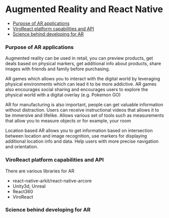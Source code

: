 # Augmented Reality and React Native

- [Purpose of AR applications](#purpose-of-ar-applications)
- [ViroReact platform capabilities and API](#viroreact-platform-capabilities-and-api)
- [Science behind developing for AR](#science-behind-developing-for-ar)

### Purpose of AR applications

Augmented reality can be used in retail, you can preview products, get deals based on physical markers, get additional info about products, share images with friends and family before purchasing.

AR games which allows you to interact with the digital world by leveraging physical environments which can lead it to be more addictive. AR games also encourages social sharing and encourages users to explore the physical world with a digital overlay (e.g. Pokemon GO)

AR for manufacturing is also important, people can get valuable information without distraction. Users can receive instructional videos that allows it to be immersive and lifelike. Allows various set of tools such as measurements that allow you to measure objects or for example, your room

Location based AR allows you to get information based on intersection between location and image recognition, use markers for displaying additional location info and data. Help users with more precise navigation and orientation.

### ViroReact platform capabilities and API

There are various libraries for AR

- react-native-arkit/react-native-arcore
- Unity3d, Unreal
- React360
- ViroReact

### Science behind developing for AR